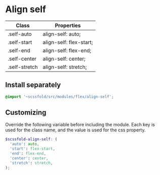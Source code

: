 # Align self

| Class         | Properties              |
| ------------- | ----------------------- |
| .self-auto    | align-self: auto;       |
| .self-start   | align-self: flex-start; |
| .self-end     | align-self: flex-end;   |
| .self-center  | align-self: center;     |
| .self-stretch | align-self: stretch;    |

## Install separately

```scss
@import '~scssfold/src/modules/flex/align-self';
```

## Customizing

Override the following variable before including the module. Each key is used for the class name, and the value is used for the css property.

```scss
$scssfold-align-self: (
  'auto': auto,
  'start': flex-start,
  'end': flex-end,
  'center': center,
  'stretch': stretch,
);
```
